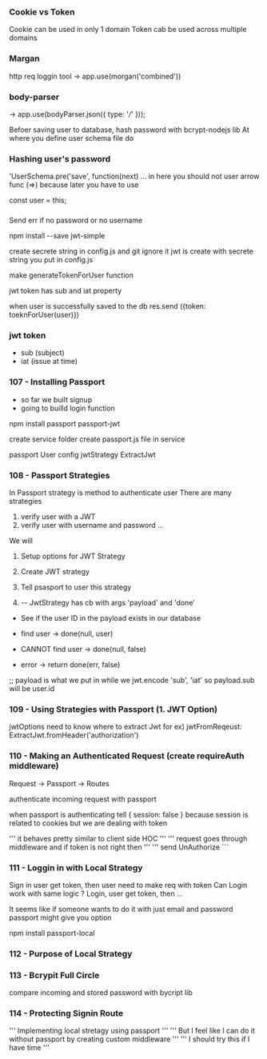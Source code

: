 ### Cookie vs Token
Cookie can be used in only 1 domain
Token cab be used across multiple domains


### Margan
http req loggin tool -> app.use(morgan('combined'))

### body-parser
-> app.use(bodyParser.json({ type: '*/*' }));

Befoer saving user to database, hash password with bcrypt-nodejs lib
At where you define user schema file do 

### Hashing user's password
'UserSchema.pre('save', function(next) ...
in here you should not user arrow func (=>) because later you have to use

const user = this;

### 
Send err if no password or no username


npm install --save jwt-simple

create secrete string in config.js and git ignore it
jwt is create with secrete string you put in config.js

make generateTokenForUser function

jwt token has sub and iat property

when user is successfully saved to the db res.send ({token: toeknForUser(user)})

### jwt token
- sub (subject)
- iat (issue at time) 

### 107 - Installing Passport
- so far we built signup
- going to builld login function

npm install passport passport-jwt

create service folder
create passport.js file in service

passport
User
config
jwtStrategy
ExtractJwt

### 108 - Passport Strategies
In Passport strategy is method to authenticate user
There are many strategies
1. verify user with a JWT
2. verify user with username and password
...
 
 We will
 1. Setup options for JWT Strategy
 2. Create JWT strategy
 3. Tell psasport to user this strategy

 2. -- JwtStrategy has cb with args 'payload' and 'done'
 - See if the user ID in the payload exists in our database

 - find user -> done(null, user)
 - CANNOT find user -> done(null, false)
 - error -> return done(err, false)
 
 ;; payload is what we put in while we jwt.encode 'sub', 'iat'
 so payload.sub will be user.id


### 109 - Using Strategies with Passport (1. JWT Option)

jwtOptions need to know where to extract Jwt 
for ex) jwtFromReqeust: ExtractJwt.fromHeader('authorization')

### 110 - Making an Authenticated Request (create requireAuth middleware)

Request -> Passport -> Routes

authenticate incoming request with passport

when passport is authenticating tell { session: false }
because session is related to cookies but we are dealing with token

''' it behaves pretty similar to client side HOC '''
''' request goes through middleware and if token is not right then '''
''' send UnAuthorize ```

### 111 - Loggin in with Local Strategy

Sign in user get token, then user need to make req with token
Can Login work with same logic ?
Login, user get token, then ...

It seems like if someone wants to do it with just email and password 
passport might give you option

npm install passport-local

### 112 - Purpose of Local Strategy
### 113 - Bcrypit Full Circle 
compare incoming and stored password with bycript lib

### 114 - Protecting Signin Route

''' Implementing local stretagy using passport '''
''' But I feel like I can do it without passport by creating custom middleware '''
''' I should try this if I have time '''


